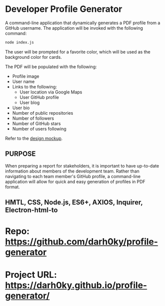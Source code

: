 # Developer Profile Generator

A command-line application that dynamically generates a PDF profile from a GitHub username. The application will be invoked with the following command:

```sh
node index.js
```

The user will be prompted for a favorite color, which will be used as the background color for cards.

The PDF will be populated with the following:

* Profile image
* User name
* Links to the following:
  * User location via Google Maps
  * User GitHub profile
  * User blog
* User bio
* Number of public repositories
* Number of followers
* Number of GitHub stars
* Number of users following

Refer to the [design mockup](Prof-Gen.gif).

## PURPOSE

When preparing a report for stakeholders, it is important to have up-to-date information about members of the development team. Rather than navigating to each team member's GitHub profile, a command-line application will allow for quick and easy generation of profiles in PDF format.

## HMTL, CSS, Node.js, ES6+, AXIOS, Inquirer, Electron-html-to

# Repo: https://github.com/darh0ky/profile-generator
# Project URL: https://darh0ky.github.io/profile-generator/